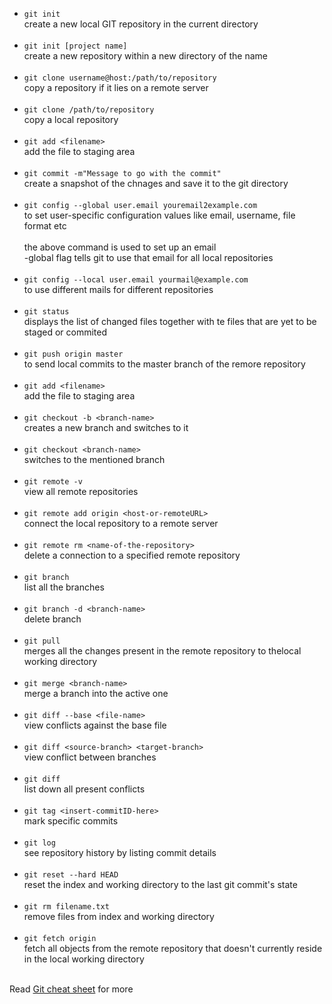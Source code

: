 - `git init`<br>
  create a new local GIT repository in the current directory<br><br>
- `git init [project name]`<br>
  create a new repository within a new directory of the name<br><br>
- `git clone username@host:/path/to/repository`<br>
  copy a repository if it lies on a remote server<br><br>
- `git clone /path/to/repository`<br>
  copy a local repository<br><br>
- `git add <filename>`<br>
  add the file to staging area<br><br>
- `git commit -m"Message to go with the commit"`<br>
  create a snapshot of the chnages and save it to the git directory<br><br>
- `git config --global user.email youremail2example.com`<br>
    to set user-specific configuration values like email, username, file format etc<br><br>
    the above command is used to set up an email<br>
    -global flag tells git to use that email for all local repositories<br><br>
- `git config --local user.email yourmail@example.com`<br>
      to use different mails for different repositories<br><br>
- `git status`<br>
  displays the list of changed files together with te files that are yet to be staged or commited<br><br>
- `git push origin master`<br>
  to send local commits to the master branch of the remore repository<br><br>
- `git add <filename>`<br>
  add the file to staging area<br><br>
- `git checkout -b <branch-name>`<br>
  creates a new branch and switches to it<br><br>
 - `git checkout <branch-name>`<br>
  switches to the mentioned branch<br><br>
 - `git remote -v`<br>
  view all remote repositories <br><br>
 - `git remote add origin <host-or-remoteURL>`<br>
  connect the local repository to a remote server<br><br>
- `git remote rm <name-of-the-repository>`<br>
  delete a connection to a specified remote repository<br><br>
 - `git branch`<br>
  list all the branches<br><br>
 - `git branch -d <branch-name>`<br>
  delete branch<br><br>
  - `git pull`<br>
  merges all the changes present in the remote repository to thelocal working directory<br><br>
 - `git merge <branch-name>`<br>
  merge a branch into the active one<br><br>
 - `git diff --base <file-name>`<br>
  view conflicts against the base file<br><br>
  - `git diff <source-branch> <target-branch>`<br>
  view conflict between branches<br><br>
  - `git diff`<br>
  list down all present conflicts<br><br>
   - `git tag <insert-commitID-here>`<br>
  mark specific commits <br><br>
 - `git log`<br>
  see repository history by listing commit details<br><br>
 - `git reset --hard HEAD`<br>
  reset the index and working directory to the last git commit's state<br><br>
 - `git rm filename.txt`<br>
  remove files from index and working directory<br><br>
 - `git fetch origin`<br>
  fetch all objects from the remote repository that doesn't currently reside in the local working directory<br><br>
 
 Read [Git cheat sheet](https://www.hostinger.in/tutorials/basic-git-commands) for more
